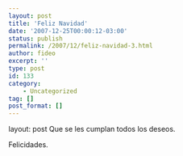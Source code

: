 ```yaml
---
layout: post
title: 'Feliz Navidad'
date: '2007-12-25T00:00:12-03:00'
status: publish
permalink: /2007/12/feliz-navidad-3.html
author: fideo
excerpt: ''
type: post
id: 133
category:
    - Uncategorized
tag: []
post_format: []
---
```

layout: post
Que se les cumplan todos los deseos.

Felicidades.